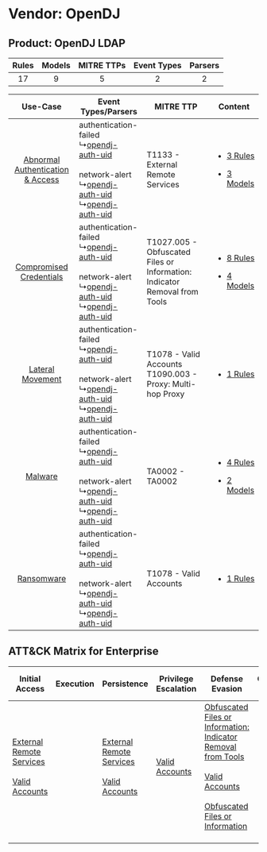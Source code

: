 Vendor: OpenDJ
==============
Product: OpenDJ LDAP
--------------------
| Rules | Models | MITRE TTPs | Event Types | Parsers |
|:-----:|:------:|:----------:|:-----------:|:-------:|
|  17   |   9    |     5      |      2      |    2    |

|    Use-Case    | Event Types/Parsers    | MITRE TTP    | Content    |
|:----:| ---- | ---- | ---- |
| [Abnormal Authentication & Access](../../../UseCases/uc_abnormal_authentication_&_access.md) |  authentication-failed<br> ↳[opendj-auth-uid](Ps/pC_opendjauthuid.md)<br><br> network-alert<br> ↳[opendj-auth-uid](Ps/pC_opendjauthuid.md)<br> ↳[opendj-auth-uid](Ps/pC_opendjauthuid.md)<br> | T1133 - External Remote Services<br>    | [<ul><li>3 Rules</li></ul><ul><li>3 Models</li></ul>](RM/r_m_opendj_opendj_ldap_Abnormal_Authentication_&_Access.md) |
|          [Compromised Credentials](../../../UseCases/uc_compromised_credentials.md)          |  authentication-failed<br> ↳[opendj-auth-uid](Ps/pC_opendjauthuid.md)<br><br> network-alert<br> ↳[opendj-auth-uid](Ps/pC_opendjauthuid.md)<br> ↳[opendj-auth-uid](Ps/pC_opendjauthuid.md)<br> | T1027.005 - Obfuscated Files or Information: Indicator Removal from Tools<br> | [<ul><li>8 Rules</li></ul><ul><li>4 Models</li></ul>](RM/r_m_opendj_opendj_ldap_Compromised_Credentials.md)          |
|    [Lateral Movement](../../../UseCases/uc_lateral_movement.md)    |  authentication-failed<br> ↳[opendj-auth-uid](Ps/pC_opendjauthuid.md)<br><br> network-alert<br> ↳[opendj-auth-uid](Ps/pC_opendjauthuid.md)<br> ↳[opendj-auth-uid](Ps/pC_opendjauthuid.md)<br> | T1078 - Valid Accounts<br>T1090.003 - Proxy: Multi-hop Proxy<br>    | [<ul><li>1 Rules</li></ul>](RM/r_m_opendj_opendj_ldap_Lateral_Movement.md)    |
|    [Malware](../../../UseCases/uc_malware.md)    |  authentication-failed<br> ↳[opendj-auth-uid](Ps/pC_opendjauthuid.md)<br><br> network-alert<br> ↳[opendj-auth-uid](Ps/pC_opendjauthuid.md)<br> ↳[opendj-auth-uid](Ps/pC_opendjauthuid.md)<br> | TA0002 - TA0002<br>    | [<ul><li>4 Rules</li></ul><ul><li>2 Models</li></ul>](RM/r_m_opendj_opendj_ldap_Malware.md)    |
|    [Ransomware](../../../UseCases/uc_ransomware.md)    |  authentication-failed<br> ↳[opendj-auth-uid](Ps/pC_opendjauthuid.md)<br><br> network-alert<br> ↳[opendj-auth-uid](Ps/pC_opendjauthuid.md)<br> ↳[opendj-auth-uid](Ps/pC_opendjauthuid.md)<br> | T1078 - Valid Accounts<br>    | [<ul><li>1 Rules</li></ul>](RM/r_m_opendj_opendj_ldap_Ransomware.md)    |

ATT&CK Matrix for Enterprise
----------------------------
| Initial Access                                                                                                                                   | Execution | Persistence                                                                                                                                      | Privilege Escalation                                                | Defense Evasion                                                                                                                                                                                                                                                               | Credential Access | Discovery | Lateral Movement | Collection | Command and Control                                                                                                                       | Exfiltration | Impact |
| ------------------------------------------------------------------------------------------------------------------------------------------------ | --------- | ------------------------------------------------------------------------------------------------------------------------------------------------ | ------------------------------------------------------------------- | ----------------------------------------------------------------------------------------------------------------------------------------------------------------------------------------------------------------------------------------------------------------------------- | ----------------- | --------- | ---------------- | ---------- | ----------------------------------------------------------------------------------------------------------------------------------------- | ------------ | ------ |
| [External Remote Services](https://attack.mitre.org/techniques/T1133)<br><br>[Valid Accounts](https://attack.mitre.org/techniques/T1078)<br><br> |           | [External Remote Services](https://attack.mitre.org/techniques/T1133)<br><br>[Valid Accounts](https://attack.mitre.org/techniques/T1078)<br><br> | [Valid Accounts](https://attack.mitre.org/techniques/T1078)<br><br> | [Obfuscated Files or Information: Indicator Removal from Tools](https://attack.mitre.org/techniques/T1027/005)<br><br>[Valid Accounts](https://attack.mitre.org/techniques/T1078)<br><br>[Obfuscated Files or Information](https://attack.mitre.org/techniques/T1027)<br><br> |                   |           |                  |            | [Proxy: Multi-hop Proxy](https://attack.mitre.org/techniques/T1090/003)<br><br>[Proxy](https://attack.mitre.org/techniques/T1090)<br><br> |              |        |